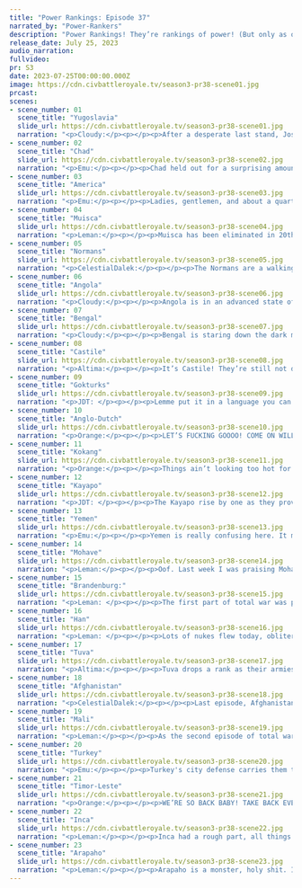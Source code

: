 ```yaml
---
title: "Power Rankings: Episode 37"
narrated_by: "Power-Rankers"
description: "Power Rankings! They’re rankings of power! (But only as of the instant of the end of the previous episode, as these are not meant to be future predictions!) Power Rankings!"
release_date: July 25, 2023
audio_narration:
fullvideo:
pr: S3
date: 2023-07-25T00:00:00.000Z
image: https://cdn.civbattleroyale.tv/season3-pr38-scene01.jpg
prcast:
scenes:
- scene_number: 01
  scene_title: "Yugoslavia"
  slide_url: https://cdn.civbattleroyale.tv/season3-pr38-scene01.jpg
  narration: "<p>Cloudy:</p><p></p><p>After a desperate last stand, Josip Broz Tito of Yugoslavia was eliminated in 23rd place.</p><p></p><p>Yugoslavia went into this season with mixed expectations. Some of us thought they would get crammed into a corner in a crowded Europe, others thought they could conquer their neighbors and snowball. In fact, they did neither—but that doesn’t mean they were boring. Yugoslavia built a respectable empire but struggled to expand it, only to turn into a fan favorite for their defensive rather than offensive prowess. In a war against the much more powerful Brandenburg, Tito captured two Brandenburger cities and threatened Berlin itself, only to choke at the very end, but his legacy was irreversibly boosted. Even after being reduced to a rump, Tito refused to give up, joining a hail mary attack on the Normans that unexpectedly netted him control of Italy and the Norman capital itself. When total war came around, Yugoslavia continued to fight bravely, even if their days were numbered. Truly a civ worth remembering.</p>"
- scene_number: 02
  scene_title: "Chad"
  slide_url: https://cdn.civbattleroyale.tv/season3-pr38-scene02.jpg
  narration: "<p>Emu:</p><p></p><p>Chad held out for a surprising amount of time during TW, but this end was always inevitable for them. They never really reached the heights they achieved early on during the dismemberment of Egypt, always playing second fiddle to Mali and failing to even conquer Uganda. But now it's all at an end. The virgin chad has lost to the chad virgin.</p>"
- scene_number: 03
  scene_title: "America"
  slide_url: https://cdn.civbattleroyale.tv/season3-pr38-scene03.jpg
  narration: "<p>Emu:</p><p></p><p>Ladies, gentlemen, and about a quarter of the CBR team, the eagle has fallen. From chronic unhappiness to comically high happiness, from sea to shining.... Spain, FDR put on one hell of a showing, his one mistake being not striking at Arapaho. However, both times he was forced to fight the western affronts to aesthetic good sense, they showed their legendary military incompetence and let the scrappy Freedonians of the eastern seaboard make an inspiring and tenacious resistance. Rest in burgers, Franky. And now, I leave you with a patriotic chant defiantly shouted at marauding Arapaho troops in the ruins of Washington: “Remember, remember, / of turn eight-eleven, / when we were pushed into the sea. / It's such a misfortune / the flag of corruption / should fly in the land of the free.”</p>"
- scene_number: 04
  scene_title: "Muisca"
  slide_url: https://cdn.civbattleroyale.tv/season3-pr38-scene04.jpg
  narration: "<p>Leman:</p><p></p><p>Muisca has been eliminated in 20th place, a feat in and of itself, but made even more impressive given that we absolutely did not believe in Muisca in the early game – expecting them to quickly be beaten down by Kayapo or something. But Muisca defied all expectations. They traded blows with Kayapo in the early game, gutted Central America, lost four more cities to Kayapo, and then blended in with the mountains for long enough to survive until total war. Unfortunately, total war was not kind to Muisca, and while they did hold on against Mohave and Inca for a few turns, as soon as Arapaho broke through the Caribbean, Muisca was done for. It’s not a spectacular performance, but a respectable one.</p>"
- scene_number: 05
  scene_title: "Normans"
  slide_url: https://cdn.civbattleroyale.tv/season3-pr38-scene05.jpg
  narration: "<p>CelestialDalek:</p><p></p><p>The Normans are a walking corpse. Mali has a melee unit in range of Amsterdam, Guiscard’s last stand, but decided to not use it. Instead, Amsterdam is surrounded by a horde of ranged units. The Normans will die once a less cowardly melee unit comes in range. But, since they’re not dead, their eulogy is for next week. </p>"
- scene_number: 06
  scene_title: "Angola"
  slide_url: https://cdn.civbattleroyale.tv/season3-pr38-scene06.jpg
  narration: "<p>Cloudy:</p><p></p><p>Angola is in an advanced state of collapse. They’re losing cities left and right, have almost no units left, and could face imminent elimination. Timor-Leste forces are sweeping unopposed through southern Africa, capturing Savimbi’s capital and numerous core cities, while Mali continues to make slow but steady progress in the north. The only question is how long Angola will last, and whether Timor can take it all the way.</p>"
- scene_number: 07
  scene_title: "Bengal"
  slide_url: https://cdn.civbattleroyale.tv/season3-pr38-scene07.jpg
  narration: "<p>Cloudy:</p><p></p><p>Bengal is staring down the dark maw of elimination. They still have a few cities left, but they’re rapidly falling to Afghanistan and Timor-Leste, the latter of which is employing extremely powerful Biotroopers that Bengal may find near impossible to kill. It might take a little while to completely finish them off, which is why Angola is lower, but make no mistake about it, Bengal’s days are numbered and they could finish lower than 17th very easily.</p>"
- scene_number: 08
  scene_title: "Castile"
  slide_url: https://cdn.civbattleroyale.tv/season3-pr38-scene08.jpg
  narration: "<p>Altima:</p><p></p><p>It’s Castile! They’re still not dead! They’re still not alive! They’re Castilian! If some abomination killed and replaced the entire micronation, no-one would notice for at least two parts!</p>"
- scene_number: 09
  scene_title: "Gokturks"
  slide_url: https://cdn.civbattleroyale.tv/season3-pr38-scene09.jpg
  narration: "<p>JDT: </p><p></p><p>Lemme put it in a language you can understand - the Gokturks are screwed. S C R E W E D. They aren’t as screwed as last part thanks to the Mohave getting bodied and Han and Tuva running low on their military reserves, but make no mistake, the Gokturks are still doomed. They are slowly, but surely, hemorrhaging cities to their neighbours, and their production and tech has been destroyed by poor financial decisions and plenty of nukes. But still, they have barely lost anything thus far. Yeah, its one of those deaths. Buckle up.  </p>"
- scene_number: 10
  scene_title: "Anglo-Dutch"
  slide_url: https://cdn.civbattleroyale.tv/season3-pr38-scene10.jpg
  narration: "<p>Orange:</p><p></p><p>LET’S FUCKING GOOOO! COME ON WILLY TAKE BERLIN YOU GOT THIS FUCK THOSE GERMANS IN THE ASS! ALL OF GERMANY IS MEANT FOR YOU!</p><p></p><p>Anyways how the fuck does A-D have 5 more techs than Brandenburg? I really hope they can take stuff before Brandenburg’s production difference wins out. So close to Berlin they can practically taste it…</p>"
- scene_number: 11
  scene_title: "Kokang"
  slide_url: https://cdn.civbattleroyale.tv/season3-pr38-scene11.jpg
  narration: "<p>Orange:</p><p></p><p>Things ain’t looking too hot for ol’ Olive. Timor-Leste woke up and is finally pushing on the southern front, and Han is doing what they can to destroy cities in the north. But Kokang still holds on steady, they have defensible terrain and can probably hold out for quite a bit. I do hope Han gets rushed and they survive longer than them, that would be fun. (Sidenote Han is 13 techs below Kokang but Kokang has no army whatsoever)</p>"
- scene_number: 12
  scene_title: "Kayapo"
  slide_url: https://cdn.civbattleroyale.tv/season3-pr38-scene12.jpg
  narration: "<p>JDT: </p><p></p><p>The Kayapo rise by one as they prove capable of making a good stand against Mali and the Inca. They are slowly and surely receding, much like the Amazon rainforest, but they are holding thanks to absurd city defense and a very good tech and production base. Sure, they have next to no army, but hey, who needs that when all your cities are armies of their own! </p>"
- scene_number: 13
  scene_title: "Yemen"
  slide_url: https://cdn.civbattleroyale.tv/season3-pr38-scene13.jpg
  narration: "<p>Emu:</p><p></p><p>Yemen is really confusing here. It makes sense that despite their pluckiness, they'd make gains at the expense of a perennially incompetent Angola, but continued resistance against Turkey? Not getting mangled by Timmy? Just like everything Yemen has done (and everything they haven't done) this game, it defies explanation. This episode has really single handedly won them my respect. Everyone likes a tricky underdog, and everyone LOVES an inexplicable one.</p>"
- scene_number: 14
  scene_title: "Mohave"
  slide_url: https://cdn.civbattleroyale.tv/season3-pr38-scene14.jpg
  narration: "<p>Leman:</p><p></p><p>Oof. Last week I was praising Mohave for how well they held out against Arapaho, but concerned by how they were struggling everywhere else. Turns out Arapaho just wanted to curb stomp the weaker North Americans first. Now that Cree, Greenland, and America are all dead, Arapaho turned on Mohave and absolutely rolled them. The Inca definitely helped but, still, the Mohave got forced out of North America really fast. I guess that’s what happens when two of the big four attack. Mohave is now reduced to a string of Pacific Islands. While Mohave’s high city defense means that it might take a minute for Inca or Timor-Leste to clean all these islands up, I’m pretty sure this episode ends any possibility of Mohave becoming a dark horse in the future.</p>"
- scene_number: 15
  scene_title: "Brandenburg:"
  slide_url: https://cdn.civbattleroyale.tv/season3-pr38-scene15.jpg
  narration: "<p>Leman: </p><p></p><p>The first part of total war was pretty good for Brandenburg – they obliterated the Anglo part of the Anglo-Dutch and held the Turks off pretty well. This part was much, much worse, Brandenburg’s eastern front collapsed, and not only did Brandenburg fail to clean up Anglo-Dutch, but they even dropped Konigsburg! Classic Brandenburg. All in all, it was not a great episode.</p><p></p><p>However, I’m hopeful. The Turks have yet to break into Scandinavia, and Brandenburg still has a sizeable navy in the North Sea, and Turkey, while being very, very, very strong, doesn’t really have the ability to invade Britain, I think. If Brandenburg can retreat to Scandinavia and bunker down, I think they might be able to survive total war. </p><p></p>"
- scene_number: 16
  scene_title: "Han"
  slide_url: https://cdn.civbattleroyale.tv/season3-pr38-scene16.jpg
  narration: "<p>Leman: </p><p></p><p>Lots of nukes flew today, obliterating like four Han cities. That’s not really the story with Han. The real story is that Han is fucking empty. Han, who had the second largest traditional army in the cylinder at the start of total war, has been reduced to a military smaller than Anglo-Dutch. All of their military is gone, and they only have netted three cities. To put it bluntly, Han is in trouble. Luckily for Han they’re not bordering any of the big four. Unfortunately for Han, they have to rely on crumbling Kokang and Gokturks to keep Timor-Leste and Arapaho out and Tuva and Afghanistan have sizable borders in the east. These nice little geographic factors I think will keep Han safe for one more episode, but after that, it's going to be a freefall.</p>"
- scene_number: 17
  scene_title: "Tuva"
  slide_url: https://cdn.civbattleroyale.tv/season3-pr38-scene17.jpg
  narration: "<p>Altima:</p><p></p><p>Tuva drops a rank as their armies grind into dust against stacked Turkish city defense scores. They aren’t yet falling far for this bleeding, but the production and science gap against the Turks is really hurting them. Their sole saving graces are that Turkey has so many damn fronts that Tuva has thus far been spared any real focus, and that Han is also pretty depleted and thus presents an interesting avenue to aggress upon. Just don’t be surprised if they eat shit next part.</p>"
- scene_number: 18
  scene_title: "Afghanistan"
  slide_url: https://cdn.civbattleroyale.tv/season3-pr38-scene18.jpg
  narration: "<p>CelestialDalek:</p><p></p><p>Last episode, Afghanistan was getting beaten horrendously by Bengal. But now the tides have completely turned. Afghanistan had 3 times more production and, after the initial Bengali rush was killed, Durrani struck back. Bengal is now crippled and will probably die soon. But Durrani has more opportunities than just killing Bengal and sharing the corpse of Kokang with Timor. Turkey will be a grindy front, but Afghanistan is currently in a position to make gains. Turkey is extended in many places, but the Afghan border is where they are by far the most threatened. Unless Turkey pulls a miracle push on all fronts like Afghanistan (and Timor) already did, they stand to lose just a bit. On the other hand, Turkey has three times as much production, almost the same factor Afghanistan had over Bengal, so the miracle push might be less miraculous than it seems.</p>"
- scene_number: 19
  scene_title: "Mali"
  slide_url: https://cdn.civbattleroyale.tv/season3-pr38-scene19.jpg
  narration: "<p>Leman:</p><p></p><p>As the second episode of total war draws to a close, Mali is still looking strong. Angola is on its last legs, Iberia is under complete Malian control, and Mali has even managed to push a little bit into South America. They even managed to snag Aouzou from Turkey, believe it or not. </p><p></p><p>However, cracks are beginning to show, and I’m starting to worry that this might be Mali’s peaks. First off, what is going on in Amsterdam? Why hasn’t Mali grabbed that city yet? Second, Mali, for the first time since total war began, is bordering neighbors that are clearly stronger than it. Mali and Turkey are clashing in the Mediterranean and Egypt and Timor-Leste and Mali are about to come to blows when Angola finally dies. Even worse is that while the big four continue to strengthen, Mali finds itself, for the first time since total war began, with an army smaller than Turkey and Timor-Leste. It’s still sizable, and Mali has been losing units less quickly than its contemporaries, Tuva and Han, but I think there might be some difficulties on the horizon. Right now, however, Mali is looking solid. </p>"
- scene_number: 20
  scene_title: "Turkey"
  slide_url: https://cdn.civbattleroyale.tv/season3-pr38-scene20.jpg
  narration: "<p>Emu:</p><p></p><p>Turkey's city defense carries them through their lack of units, as they only lose a couple cities to the great Tuvan hordes. It's for this reason that despite their dearth of units, the rankers are keeping them near the top. It'll be a long while indeed before not building units is enough to ruin Ataturk's chances, especially with how weak Brandenburg is and how powerless outdated Tuvan units are, even when allowed to roam free inside Turkish territory.</p>"
- scene_number: 21
  scene_title: "Timor-Leste"
  slide_url: https://cdn.civbattleroyale.tv/season3-pr38-scene21.jpg
  narration: "<p>Orange:</p><p></p><p>WE’RE SO BACK BABY! TAKE BACK EVERYTHING THAT IS YOURS GUSMAO! Those Bengalis and Incans don’t know what the fuck hit them. T-L reconquering basically everything, pushing in the west, pushing in the north, pushing in the east, PUSHING IN AFRICA! Can’t stop won’t stop we going to the top! T-L still has massive production, one of the biggest armies, plenty of nukes, and the balls to go all the way. Gonna take back the number 1 spot soon enough.</p>"
- scene_number: 22
  scene_title: "Inca"
  slide_url: https://cdn.civbattleroyale.tv/season3-pr38-scene22.jpg
  narration: "<p>Leman:</p><p></p><p>Inca had a rough part, all things told. Every other member of the big four absolutely smashed its neighbors, while Inca has instead been slogging through unending flip fests with Timor-Leste, dragging its troops through the Kayapo jungle, and assisting Arapaho dismantle Mohave. Through all of this struggle, Inca only managed to hold on to four extra cities. Not a bad performance, any other civ in Inca’s position would be flatly dead, but it does mean that, for now, Inca has lost their top spot to Arapaho. Inca’s going to have to make some opportunities for itself if they want to reclaim it.</p>"
- scene_number: 23
  scene_title: "Arapaho"
  slide_url: https://cdn.civbattleroyale.tv/season3-pr38-scene23.jpg
  narration: "<p>Leman:</p><p></p><p>Arapaho is a monster, holy shit. I did not expect Mohave, a civ that was a permanent mainstay of the top 5 for so long, to be so completely and utterly defeated in just one episode! It’s one thing to beat up rumps like Cree, America, and Greenland, but it’s another thing to just eviscerate Mohave. I know stats-wise Arapaho have been crushing it for a while now, but it has now become completely obvious who the strongest civ on the cylinder is. Just to go over it real quick:  Arapaho is number one in production, in conventional military, in nukes, in population. They have a completed techtree, have made landfall on South America, and are one island away from reaching Asia, which is full of just broken, exhausted civs ripe for conquest. The sky’s the limit for Arapaho right now.</p>"
---
```

